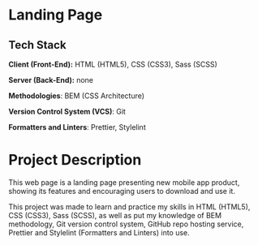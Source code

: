 # Landing Page

## Tech Stack

**Client (Front-End):** HTML (HTML5), CSS (CSS3), Sass (SCSS)

**Server (Back-End):** none

**Methodologies**: BEM (CSS Architecture)

**Version Control System (VCS)**: Git

**Formatters and Linters**: Prettier, Stylelint

# Project Description

This web page is a landing page presenting new mobile app product, showing its features and encouraging users to download and use it.

This project was made to learn and practice my skills in HTML (HTML5), CSS (CSS3), Sass (SCSS), as well as put my knowledge of BEM methodology, Git version control system, GitHub repo hosting service, Prettier and Stylelint (Formatters and Linters) into use.
